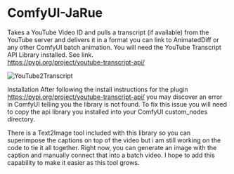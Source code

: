 # ComfyUI-JaRue
Takes a YouTube Video ID and pulls a transcript (if available) from the YouTube server and delivers it in a format you can link to AnimatedDiff or any other ComfyUI batch animation. 
You will need the YouTube Transcript API Library installed. See link.  
https://pypi.org/project/youtube-transcript-api/

![YouTube2Transcript](https://github.com/jtrue/ComfyUI-JaRue/assets/5502214/0085d1bb-7f84-4155-b1b2-85f9f3fe51ee)

Installation
After following the install instructions for the plugin https://pypi.org/project/youtube-transcript-api/ you may discover an error in ComfyUI telling you the library is not found. To fix this issue you will need to copy the api library you installed into your ComfyUI custom_nodes directory. 

There is a Text2Image tool included with this library so you can superimpose the captions on top of the video but i am still working on the code to tie it all together. Right now, you can generate an image with the caption and manually connect that into a batch video. I hope to add this capability to make it easier as this tool grows.  
